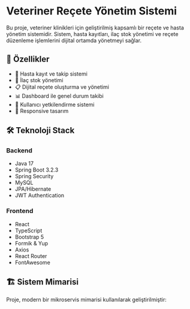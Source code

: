# Veteriner Reçete Yönetim Sistemi

Bu proje, veteriner klinikleri için geliştirilmiş kapsamlı bir reçete ve hasta yönetim sistemidir. Sistem, hasta kayıtları, ilaç stok yönetimi ve reçete düzenleme işlemlerini dijital ortamda yönetmeyi sağlar.

## 🚀 Özellikler

- 👥 Hasta kayıt ve takip sistemi
- 💊 İlaç stok yönetimi
- 📋 Dijital reçete oluşturma ve yönetimi
- 📊 Dashboard ile genel durum takibi
- 🔐 Kullanıcı yetkilendirme sistemi
- 📱 Responsive tasarım

## 🛠 Teknoloji Stack

### Backend
- Java 17
- Spring Boot 3.2.3
- Spring Security
- MySQL
- JPA/Hibernate
- JWT Authentication

### Frontend
- React
- TypeScript
- Bootstrap 5
- Formik & Yup
- Axios
- React Router
- FontAwesome

## 🏗 Sistem Mimarisi

Proje, modern bir mikroservis mimarisi kullanılarak geliştirilmiştir: 